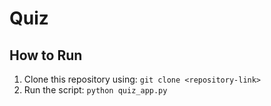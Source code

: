 # Quiz
## How to Run  
1. Clone this repository using: `git clone <repository-link>`  
2. Run the script: `python quiz_app.py`  
